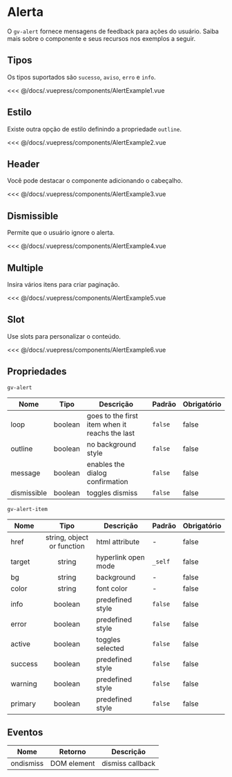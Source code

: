 # Alerta

O `gv-alert` fornece mensagens de feedback para ações do usuário. Saiba mais sobre o componente e seus recursos nos exemplos a seguir.

## Tipos

Os tipos suportados são `sucesso`, `aviso`, `erro` e `info`.

<alert-example-1/>

<<< @/docs/.vuepress/components/AlertExample1.vue

## Estilo

Existe outra opção de estilo definindo a propriedade `outline`.

<alert-example-2/>

<<< @/docs/.vuepress/components/AlertExample2.vue

## Header

Você pode destacar o componente adicionando o cabeçalho.

<alert-example-3 />

<<< @/docs/.vuepress/components/AlertExample3.vue

## Dismissible

Permite que o usuário ignore o alerta.

<alert-example-4 />

<<< @/docs/.vuepress/components/AlertExample4.vue

## Multiple

Insira vários itens para criar paginação.

<alert-example-5 />

<<< @/docs/.vuepress/components/AlertExample5.vue

## Slot

Use slots para personalizar o conteúdo.

<alert-example-6 />

<<< @/docs/.vuepress/components/AlertExample6.vue

## Propriedades

`gv-alert`

| Nome        |  Tipo   | Descrição                                      | Padrão  | Obrigatório |
| ----------- | :-----: | ---------------------------------------------- | ------- | ----------- |
| loop        | boolean | goes to the first item when it reachs the last | `false` | false       |
| outline     | boolean | no background style                            | `false` | false       |
| message     | boolean | enables the dialog confirmation                | `false` | false       |
| dismissible | boolean | toggles dismiss                                | `false` | false       |

`gv-alert-item`

| Nome    |            Tipo            | Descrição           | Padrão  | Obrigatório |
| ------- | :------------------------: | ------------------- | ------- | ----------- |
| href    | string, object or function | html attribute      | -       | false       |
| target  |           string           | hyperlink open mode | `_self` | false       |
| bg      |           string           | background          | -       | false       |
| color   |           string           | font color          | -       | false       |
| info    |          boolean           | predefined style    | `false` | false       |
| error   |          boolean           | predefined style    | `false` | false       |
| active  |          boolean           | toggles selected    | `false` | false       |
| success |          boolean           | predefined style    | `false` | false       |
| warning |          boolean           | predefined style    | `false` | false       |
| primary |          boolean           | predefined style    | `false` | false       |

## Eventos

| Nome      | Retorno     | Descrição        |
| --------- | ----------- | ---------------- |
| ondismiss | DOM element | dismiss callback |

